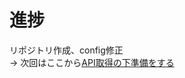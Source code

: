 # 進捗
リポジトリ作成、config修正<br>
→ 次回はここから[API取得の下準備をする](https://zenn.dev/gunners6518/books/4c4672f32dd100/viewer/ae4010#api%E5%8F%96%E5%BE%97%E3%81%AE%E4%B8%8B%E6%BA%96%E5%82%99%E3%82%92%E3%81%99%E3%82%8B)
